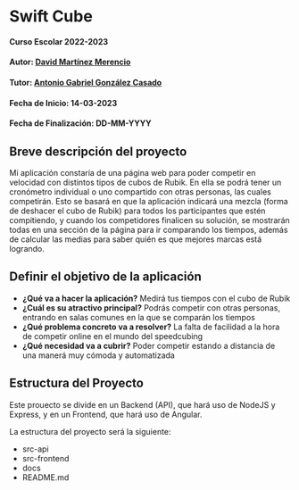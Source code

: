 # Swift Cube

#### Curso Escolar 2022-2023
#### Autor: [David Martínez Merencio](https://github.com/DavidMartinezMerencioAlixar)
#### Tutor: [Antonio Gabriel González Casado](https://github.com/antonio-gabriel-gonzalez-casado)
#### Fecha de Inicio: 14-03-2023
#### Fecha de Finalización: DD-MM-YYYY

## Breve descripción del proyecto

Mi aplicación constaría de una página web para poder competir en velocidad con distintos tipos de cubos de Rubik. En ella se podrá tener un cronómetro individual o uno compartido con otras personas, las cuales competirán. Esto se basará en que la aplicación indicará una mezcla (forma de deshacer el cubo de Rubik) para todos los participantes que estén compitiendo, y cuando los competidores finalicen su solución, se mostrarán todas en una sección de la página para ir comparando los tiempos, además de calcular las medias para saber quién es que mejores marcas está logrando.

## Definir el objetivo de la aplicación

- **¿Qué va a hacer la aplicación?** Medirá tus tiempos con el cubo de Rubik
- **¿Cuál es su atractivo principal?** Podrás competir con otras personas, entrando en salas comunes en la que se comparán los tiempos
- **¿Qué problema concreto va a resolver?** La falta de facilidad a la hora de competir online en el mundo del speedcubing
- **¿Qué necesidad va a cubrir?** Poder competir estando a distancia de una manerá muy cómoda y automatizada

## Estructura del Proyecto

Este prouecto se divide en un Backend (API), que hará uso de NodeJS y Express, y en un Frontend, que hará uso de Angular.

La estructura del proyecto será la siguiente:
- src-api
- src-frontend
- docs
- README.md
